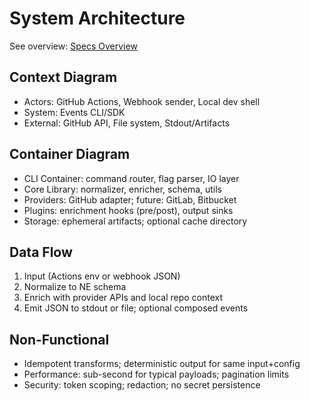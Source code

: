 # System Architecture

See overview: [Specs Overview](../../../specs/README.md)

## Context Diagram

- Actors: GitHub Actions, Webhook sender, Local dev shell
- System: Events CLI/SDK
- External: GitHub API, File system, Stdout/Artifacts

## Container Diagram

- CLI Container: command router, flag parser, IO layer
- Core Library: normalizer, enricher, schema, utils
- Providers: GitHub adapter; future: GitLab, Bitbucket
- Plugins: enrichment hooks (pre/post), output sinks
- Storage: ephemeral artifacts; optional cache directory

## Data Flow

1. Input (Actions env or webhook JSON)
2. Normalize to NE schema
3. Enrich with provider APIs and local repo context
4. Emit JSON to stdout or file; optional composed events

## Non-Functional

- Idempotent transforms; deterministic output for same input+config
- Performance: sub-second for typical payloads; pagination limits
- Security: token scoping; redaction; no secret persistence
